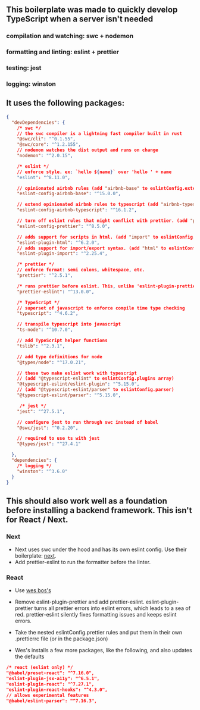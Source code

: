## This boilerplate was made to quickly develop TypeScript when a server isn't needed
### compilation and watching: swc + nodemon
### formatting and linting: eslint + prettier
### testing: jest
### logging: winston

## It uses the following packages:
```json
{
  "devDependencies": {
    /* swc */
    // the swc compiler is a lightning fast compiler built in rust
    "@swc/cli": "^0.1.55",
    "@swc/core": "^1.2.155",
    // nodemon watches the dist output and runs on change
    "nodemon": "^2.0.15",

    /* eslint */
    // enforce style. ex: `hello ${name}` over 'hello ' + name
    "eslint": "^8.11.0",

    // opinionated airbnb rules (add "airbnb-base" to eslintConfig.extends array)
    "eslint-config-airbnb-base": "^15.0.0",

    // extend opinionated airbnb rules to typescript (add "airbnb-typescript/base" to eslintConfig.extends array)
    "eslint-config-airbnb-typescript": "^16.1.2",

    // turn off eslint rules that might conflict with prettier. (add "prettier" to eslintConfig.extends array)
    "eslint-config-prettier": "^8.5.0",

    // adds support for scripts in html. (add "import" to eslintConfig.plugins array)
    "eslint-plugin-html": "^6.2.0",
    // adds support for import/export syntax. (add "html" to eslintConfig.plugins array)
    "eslint-plugin-import": "^2.25.4",

    /* prettier */
    // enforce format: semi colons, whitespace, etc.
    "prettier": "^2.5.1",

    /* runs prettier before eslint. This, unlike 'eslint-plugin-prettier', silently fixes format instead of turning formatting issues into eslint errors. Do not nest prettier rules in eslint */
    "prettier-eslint": "^13.0.0",

    /* TypeScript */
    // superset of javascript to enforce compile time type checking
    "typescript": "^4.6.2",

    // transpile typescript into javascript
    "ts-node": "^10.7.0",

    // add TypeScript helper functions
    "tslib": "^2.3.1",

    // add type definitions for node
    "@types/node": "^17.0.21",

    // these two make eslint work with typescript
    // (add "@typescript-eslint" to eslintConfig.plugins array)
    "@typescript-eslint/eslint-plugin": "^5.15.0",
    // (add "@typescript-eslint/parser" to eslintConfig.parser)
    "@typescript-eslint/parser": "^5.15.0",

     /* jest */
    "jest": "^27.5.1",

    // configure jest to run through swc instead of babel
    "@swc/jest": "^0.2.20",

    // required to use ts with jest
    "@types/jest": "^27.4.1"

  },
  "dependencies": {
    /* logging */
    "winston": "^3.6.0"
  }
}
```

## This should also work well as a foundation before installing a backend framework. This isn't for React / Next.

### Next
- Next uses swc under the hood and has its own eslint config. Use their boilerplate: [next](https://nextjs.org/docs/basic-features/eslint).
- Add prettier-eslint to run the formatter before the linter.

### React
- Use [wes bos's](https://github.com/wesbos/eslint-config-wesbos)
- Remove eslint-plugin-prettier and add prettier-eslint. eslint-plugin-prettier turns all prettier errors into eslint errors, which leads to a sea of red. prettier-eslint silently fixes formatting issues and keeps eslint errors.
- Take the nested eslintConfig.prettier rules and put them in their own .prettierrc file (or in the package.json)

- Wes's installs a few more packages, like the following, and also updates the defaults
```json
/* react (eslint only) */
"@babel/preset-react": "^7.16.0",
"eslint-plugin-jsx-a11y": "^6.5.1",
"eslint-plugin-react": "^7.27.1",
"eslint-plugin-react-hooks": "^4.3.0",
// allows experimental features
"@babel/eslint-parser": "^7.16.3",
```
